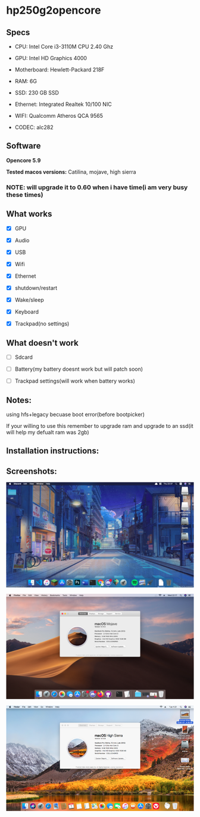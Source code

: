 # hp250g2opencore

## Specs

- CPU: Intel Core i3-3110M CPU 2.40 Ghz 

- GPU: Intel HD Graphics 4000  

-  Motherboard: Hewlett-Packard 218F  

- RAM: 6G    

-  SSD: 230 GB SSD  

-  Ethernet: Integrated Realtek 10/100 NIC 

- WIFI: Qualcomm Atheros QCA 9565 

- CODEC: alc282

## Software

**Opencore 5.9**

**Tested macos versions:** Catilina, mojave, high sierra
### NOTE: will upgrade it to 0.60 when i have time(i am very busy these times)
## What works

- [x] GPU

- [x] Audio

- [x] USB

- [x] Wifi

- [x] Ethernet

- [x] shutdown/restart

- [x] Wake/sleep

- [x] Keyboard

- [x] Trackpad(no settings)

## What doesn't work

- [ ] Sdcard

- [ ] Battery(my battery doesnt work but will patch soon)

- [ ] Trackpad settings(will work when battery works)





## Notes:

using hfs+legacy becuase boot error(before bootpicker)

If your willing to use this remember to  upgrade ram and upgrade to an ssd(it will help my defualt ram was 2gb)

## Installation instructions:

## Screenshots:

![](/screenshots/catilina.png)

![](/screenshots/mojave.png)

![](/screenshots/highsierra.png)
